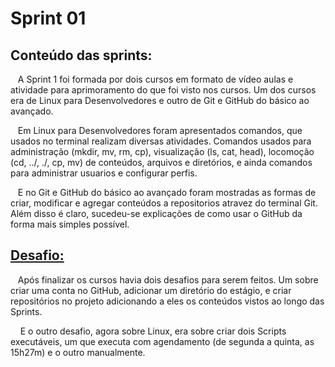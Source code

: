 
# Sprint 01
## Conteúdo das sprints: 
&nbsp;&nbsp;&nbsp;A Sprint 1 foi formada por dois cursos em formato de vídeo aulas e atividade para aprimoramento do que foi visto nos cursos. Um  dos cursos era de Linux para Desenvolvedores e outro de Git e GitHub do básico ao avançado.<p>
&nbsp;&nbsp;&nbsp;Em Linux para Desenvolvedores foram apresentados comandos, que usados no terminal realizam diversas atividades. Comandos usados para administração (mkdir, mv, rm, cp), visualização (ls, cat, head), locomoção (cd, ../, ./, cp, mv) de conteúdos, arquivos e diretórios, e ainda comandos para administrar usuarios e configurar perfis. <p>
&nbsp;&nbsp;&nbsp;E no Git e GitHub do básico ao avançado foram mostradas as formas de criar, modificar e agregar conteúdos a repositorios atravez do terminal Git. Além disso é claro, sucedeu-se explicações de como usar o GitHub da forma mais simples possível. 

## [Desafio:](https://github.com/rehbeinp/EstagioC_UOL/blob/main/Sprint01/Desafio/README.md)
&nbsp;&nbsp;&nbsp;Após finalizar os cursos havia dois desafios para serem feitos. Um sobre criar uma conta no GitHub, adicionar um diretório do estágio, e criar repositórios no projeto adicionando a eles os conteúdos vistos ao longo das Sprints. <p>
&nbsp;&nbsp;&nbsp; E o outro desafio, agora sobre Linux, era sobre criar dois Scripts executáveis, um que executa com agendamento (de segunda a quinta, as 15h27m) e o outro manualmente.